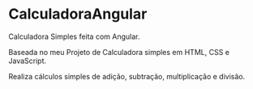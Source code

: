 # CalculadoraAngular
 Calculadora Simples feita com Angular.

 Baseada no meu Projeto de Calculadora simples em HTML, CSS e JavaScript.

 Realiza cálculos simples de adição, subtração, multiplicação e divisão. 
